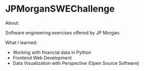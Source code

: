 # JPMorganSWEChallenge

About:

Software engineering exercises offered by JP Morgan.

What I learned:

- Working with financial data in Python
- Frontend Web Development
- Data Visualization with Perspective (Open Source Software)
